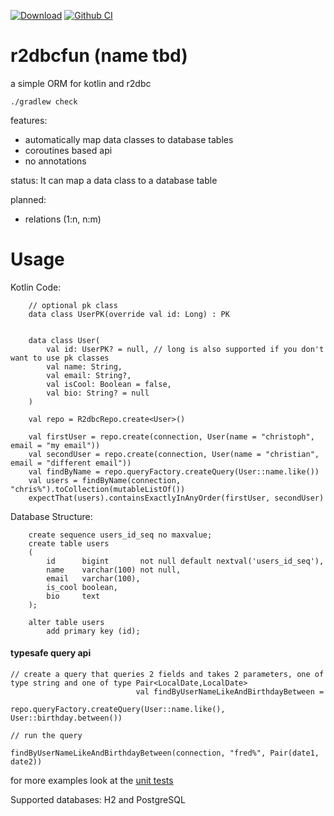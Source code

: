 [![Download](https://api.bintray.com/packages/christophsturm/maven/r2dbcfun/images/download.svg)](https://bintray.com/christophsturm/maven/r2dbcfun/_latestVersion)
[![Github CI](https://github.com/christophsturm/r2dbcfun/workflows/CI/badge.svg)](https://github.com/christophsturm/r2dbcfun/actions)

# r2dbcfun (name tbd)
a simple ORM for kotlin and r2dbc

`./gradlew check` 

features:
* automatically map data classes to database tables
* coroutines based api
* no annotations

status:
It can map a data class to a database table 

planned: 
* relations (1:n, n:m)

# Usage
Kotlin Code:
```
    // optional pk class
    data class UserPK(override val id: Long) : PK
    
    
    data class User(
        val id: UserPK? = null, // long is also supported if you don't want to use pk classes
        val name: String,
        val email: String?,
        val isCool: Boolean = false,
        val bio: String? = null
    )

    val repo = R2dbcRepo.create<User>()

    val firstUser = repo.create(connection, User(name = "christoph", email = "my email"))
    val secondUser = repo.create(connection, User(name = "christian", email = "different email"))
    val findByName = repo.queryFactory.createQuery(User::name.like())
    val users = findByName(connection, "chris%").toCollection(mutableListOf())
    expectThat(users).containsExactlyInAnyOrder(firstUser, secondUser)
```

Database Structure:
```
    create sequence users_id_seq no maxvalue;
    create table users
    (
        id      bigint       not null default nextval('users_id_seq'),
        name    varchar(100) not null,
        email   varchar(100),
        is_cool boolean,
        bio     text
    );
    
    alter table users
        add primary key (id);
```

#### typesafe query api
```
// create a query that queries 2 fields and takes 2 parameters, one of type string and one of type Pair<LocalDate,LocalDate>
                            val findByUserNameLikeAndBirthdayBetween =
                                repo.queryFactory.createQuery(User::name.like(), User::birthday.between())

// run the query
                                findByUserNameLikeAndBirthdayBetween(connection, "fred%", Pair(date1, date2))
```

for more examples look at the [unit tests](src/test/kotlin/r2dbcfun/R2dbcRepoTest.kt)

Supported databases: H2 and PostgreSQL
